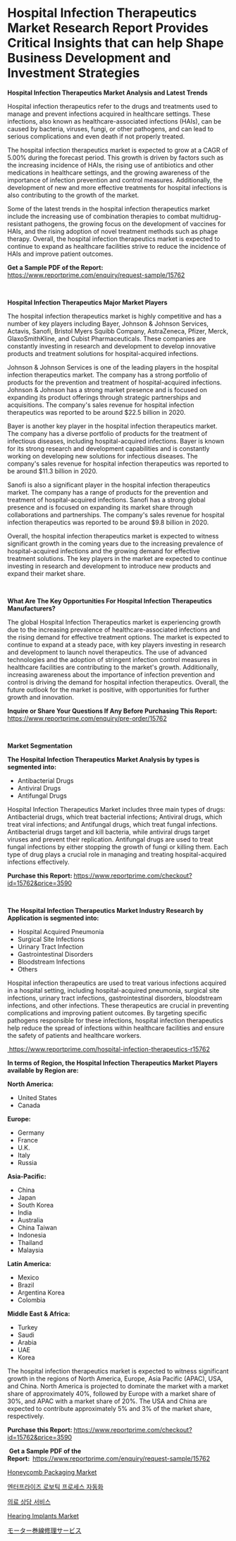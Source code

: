 <p><h1>Hospital Infection Therapeutics Market Research Report Provides Critical Insights that can help Shape Business Development and Investment Strategies</h1></p><p><strong>Hospital Infection Therapeutics Market Analysis and Latest Trends</strong></p>
<p><p>Hospital infection therapeutics refer to the drugs and treatments used to manage and prevent infections acquired in healthcare settings. These infections, also known as healthcare-associated infections (HAIs), can be caused by bacteria, viruses, fungi, or other pathogens, and can lead to serious complications and even death if not properly treated.</p><p>The hospital infection therapeutics market is expected to grow at a CAGR of 5.00% during the forecast period. This growth is driven by factors such as the increasing incidence of HAIs, the rising use of antibiotics and other medications in healthcare settings, and the growing awareness of the importance of infection prevention and control measures. Additionally, the development of new and more effective treatments for hospital infections is also contributing to the growth of the market.</p><p>Some of the latest trends in the hospital infection therapeutics market include the increasing use of combination therapies to combat multidrug-resistant pathogens, the growing focus on the development of vaccines for HAIs, and the rising adoption of novel treatment methods such as phage therapy. Overall, the hospital infection therapeutics market is expected to continue to expand as healthcare facilities strive to reduce the incidence of HAIs and improve patient outcomes.</p></p>
<p><strong>Get a Sample PDF of the Report:&nbsp;</strong> <a href="https://www.reportprime.com/enquiry/request-sample/15762">https://www.reportprime.com/enquiry/request-sample/15762</a></p>
<p>&nbsp;</p>
<p><strong>Hospital Infection Therapeutics Major Market Players</strong></p>
<p><p>The hospital infection therapeutics market is highly competitive and has a number of key players including Bayer, Johnson & Johnson Services, Actavis, Sanofi, Bristol Myers Squibb Company, AstraZeneca, Pfizer, Merck, GlaxoSmithKline, and Cubist Pharmaceuticals. These companies are constantly investing in research and development to develop innovative products and treatment solutions for hospital-acquired infections.</p><p>Johnson & Johnson Services is one of the leading players in the hospital infection therapeutics market. The company has a strong portfolio of products for the prevention and treatment of hospital-acquired infections. Johnson & Johnson has a strong market presence and is focused on expanding its product offerings through strategic partnerships and acquisitions. The company's sales revenue for hospital infection therapeutics was reported to be around $22.5 billion in 2020.</p><p>Bayer is another key player in the hospital infection therapeutics market. The company has a diverse portfolio of products for the treatment of infectious diseases, including hospital-acquired infections. Bayer is known for its strong research and development capabilities and is constantly working on developing new solutions for infectious diseases. The company's sales revenue for hospital infection therapeutics was reported to be around $11.3 billion in 2020.</p><p>Sanofi is also a significant player in the hospital infection therapeutics market. The company has a range of products for the prevention and treatment of hospital-acquired infections. Sanofi has a strong global presence and is focused on expanding its market share through collaborations and partnerships. The company's sales revenue for hospital infection therapeutics was reported to be around $9.8 billion in 2020.</p><p>Overall, the hospital infection therapeutics market is expected to witness significant growth in the coming years due to the increasing prevalence of hospital-acquired infections and the growing demand for effective treatment solutions. The key players in the market are expected to continue investing in research and development to introduce new products and expand their market share.</p></p>
<p>&nbsp;</p>
<p><strong>What Are The Key Opportunities For Hospital Infection Therapeutics Manufacturers?</strong></p>
<p><p>The global Hospital Infection Therapeutics market is experiencing growth due to the increasing prevalence of healthcare-associated infections and the rising demand for effective treatment options. The market is expected to continue to expand at a steady pace, with key players investing in research and development to launch novel therapeutics. The use of advanced technologies and the adoption of stringent infection control measures in healthcare facilities are contributing to the market's growth. Additionally, increasing awareness about the importance of infection prevention and control is driving the demand for hospital infection therapeutics. Overall, the future outlook for the market is positive, with opportunities for further growth and innovation.</p></p>
<p><strong>Inquire or Share Your Questions If Any Before Purchasing This Report:</strong> <a href="https://www.reportprime.com/enquiry/pre-order/15762">https://www.reportprime.com/enquiry/pre-order/15762</a></p>
<p>&nbsp;</p>
<p><strong>Market Segmentation</strong></p>
<p><strong>The Hospital Infection Therapeutics Market Analysis by types is segmented into:</strong></p>
<p><ul><li>Antibacterial Drugs</li><li>Antiviral Drugs</li><li>Antifungal Drugs</li></ul></p>
<p><p>Hospital Infection Therapeutics Market includes three main types of drugs: Antibacterial drugs, which treat bacterial infections; Antiviral drugs, which treat viral infections; and Antifungal drugs, which treat fungal infections. Antibacterial drugs target and kill bacteria, while antiviral drugs target viruses and prevent their replication. Antifungal drugs are used to treat fungal infections by either stopping the growth of fungi or killing them. Each type of drug plays a crucial role in managing and treating hospital-acquired infections effectively.</p></p>
<p><strong>Purchase this Report:&nbsp;</strong><a href="https://www.reportprime.com/checkout?id=15762&price=3590">https://www.reportprime.com/checkout?id=15762&price=3590</a></p>
<p>&nbsp;</p>
<p><strong>The Hospital Infection Therapeutics Market Industry Research by Application is segmented into:</strong></p>
<p><ul><li>Hospital Acquired Pneumonia</li><li>Surgical Site Infections</li><li>Urinary Tract Infection</li><li>Gastrointestinal Disorders</li><li>Bloodstream Infections</li><li>Others</li></ul></p>
<p><p>Hospital infection therapeutics are used to treat various infections acquired in a hospital setting, including hospital-acquired pneumonia, surgical site infections, urinary tract infections, gastrointestinal disorders, bloodstream infections, and other infections. These therapeutics are crucial in preventing complications and improving patient outcomes. By targeting specific pathogens responsible for these infections, hospital infection therapeutics help reduce the spread of infections within healthcare facilities and ensure the safety of patients and healthcare workers.</p></p>
<p><a href="https://www.reportprime.com/hospital-infection-therapeutics-r15762">&nbsp;https://www.reportprime.com/hospital-infection-therapeutics-r15762</a></p>
<p><strong>In terms of Region, the Hospital Infection Therapeutics Market Players available by Region are:</strong></p>
<p>
    <p> <strong> North America: </strong>
        <ul>
            <li>United States</li>
            <li>Canada</li>
        </ul>
        </p> 
    <p> <strong> Europe: </strong>
        <ul>
            <li>Germany</li>
            <li>France</li>
            <li>U.K.</li>
            <li>Italy</li>
            <li>Russia</li>
        </ul>
        </p> 
    <p> <strong> Asia-Pacific: </strong>
        <ul>
            <li>China</li>
            <li>Japan</li>
            <li>South Korea</li>
            <li>India</li>
            <li>Australia</li>
            <li>China Taiwan</li>
            <li>Indonesia</li>
            <li>Thailand</li>
            <li>Malaysia</li>
        </ul>
        </p> 
    <p> <strong> Latin America: </strong>
        <ul>
            <li>Mexico</li>
            <li>Brazil</li>
            <li>Argentina Korea</li>
            <li>Colombia</li>
        </ul>
        </p> 
    <p> <strong> Middle East & Africa: </strong>
        <ul>
            <li>Turkey</li>
            <li>Saudi</li>
            <li>Arabia</li>
            <li>UAE</li>
            <li>Korea</li>
        </ul>
    </p>
    </p>
<p><p>The hospital infection therapeutics market is expected to witness significant growth in the regions of North America, Europe, Asia Pacific (APAC), USA, and China. North America is projected to dominate the market with a market share of approximately 40%, followed by Europe with a market share of 30%, and APAC with a market share of 20%. The USA and China are expected to contribute approximately 5% and 3% of the market share, respectively.</p></p>
<p><strong>Purchase this Report: </strong><a href="https://www.reportprime.com/checkout?id=15762&price=3590">https://www.reportprime.com/checkout?id=15762&price=3590</a></p>
<p>&nbsp;<strong>Get a Sample PDF of the Report:&nbsp;&nbsp;</strong><a href="https://www.reportprime.com/enquiry/request-sample/15762">https://www.reportprime.com/enquiry/request-sample/15762</a></p>
<p><strong></strong></p>
<p><p><a href="https://github.com/GageWest1962/Market-Research-Report-List-1/blob/main/honeycomb-packaging-market.md">Honeycomb Packaging Market</a></p><p><a href="https://github.com/GabrielBlanda5656/Market-Research-Report-List-1/blob/main/788195976354.md">엔터프라이즈 로보틱 프로세스 자동화</a></p><p><a href="https://github.com/vsckjg50460/Market-Research-Report-List-2/blob/main/977123776353.md">의료 상담 서비스</a></p><p><a href="https://github.com/Hazelklievgspy6vdcsmu106w/Market-Research-Report-List-2/blob/main/hearing-implants-market.md">Hearing Implants Market</a></p><p><a href="https://github.com/AdellaPrice2023/Market-Research-Report-List-1/blob/main/142779081957.md">モーター巻線修理サービス</a></p></p>